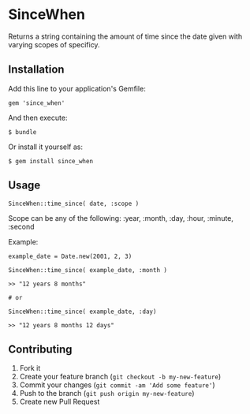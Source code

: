 # SinceWhen

Returns a string containing the amount of time since the date given with
varying scopes of specificy.

## Installation

Add this line to your application's Gemfile:

    gem 'since_when'

And then execute:

    $ bundle

Or install it yourself as:

    $ gem install since_when

## Usage

    SinceWhen::time_since( date, :scope )
    
Scope can be any of the following: :year, :month, :day, :hour, :minute, :second
    
Example:
    
    example_date = Date.new(2001, 2, 3)
    
    SinceWhen::time_since( example_date, :month )

    >> "12 years 8 months"

    # or

    SinceWhen::time_since( example_date, :day)
    
    >> "12 years 8 months 12 days"
    

## Contributing

1. Fork it
2. Create your feature branch (`git checkout -b my-new-feature`)
3. Commit your changes (`git commit -am 'Add some feature'`)
4. Push to the branch (`git push origin my-new-feature`)
5. Create new Pull Request
